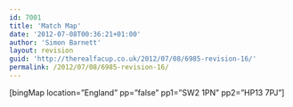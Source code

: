 ```yaml
---
id: 7001
title: 'Match Map'
date: '2012-07-08T00:36:21+01:00'
author: 'Simon Barnett'
layout: revision
guid: 'http://therealfacup.co.uk/2012/07/08/6985-revision-16/'
permalink: /2012/07/08/6985-revision-16/
---
```


\[bingMap location=”England” pp=”false” pp1=”SW2 1PN” pp2=”HP13 7PJ”\]